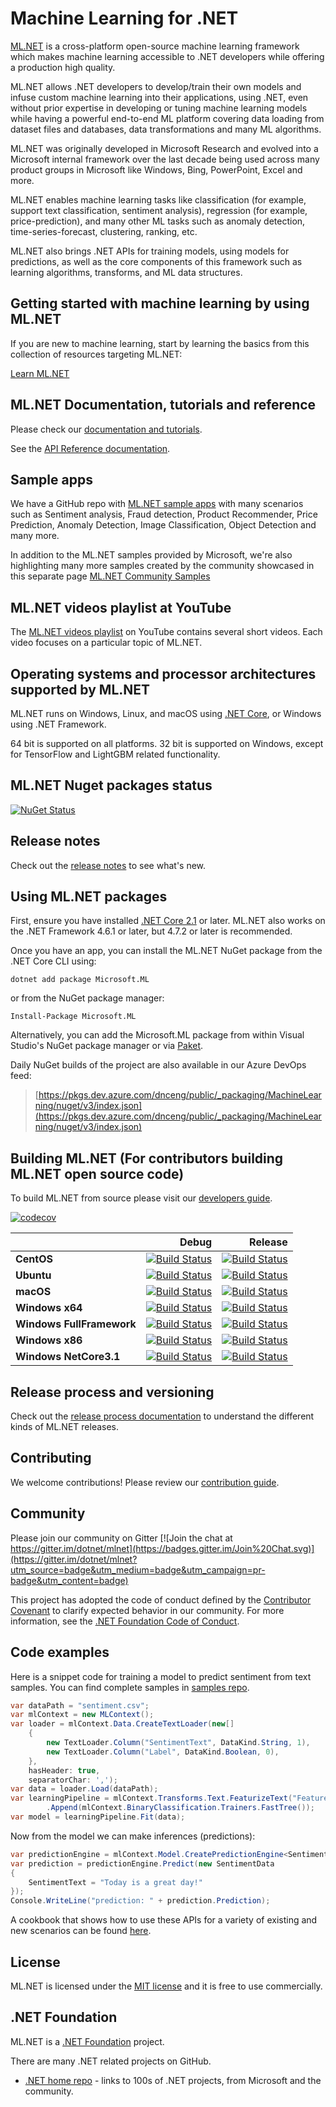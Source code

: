 

# Machine Learning for .NET

[ML.NET](https://www.microsoft.com/net/learn/apps/machine-learning-and-ai/ml-dotnet) is a cross-platform open-source machine learning framework which makes machine learning accessible to .NET developers while offering a production high quality. 

ML.NET allows .NET developers to develop/train their own models and infuse custom machine learning into their applications, using .NET, even without prior expertise in developing or tuning machine learning models while having a powerful end-to-end ML platform covering data loading from dataset files and databases, data transformations and many ML algorithms.

ML.NET was originally developed in Microsoft Research and evolved into a Microsoft internal framework over the last decade being used across many product groups in Microsoft like Windows, Bing, PowerPoint, Excel and more.

ML.NET enables machine learning tasks like classification (for example, support text classification, sentiment analysis), regression (for example, price-prediction), and many other ML tasks such as anomaly detection, time-series-forecast, clustering, ranking, etc.

ML.NET also brings .NET APIs for training models, using models for predictions, as well as the core components of this framework such as learning algorithms, transforms, and ML data structures.

## Getting started with machine learning by using ML.NET

If you are new to machine learning, start by learning the basics from this collection of resources targeting ML.NET:

[Learn ML.NET](https://dotnet.microsoft.com/learn/ml-dotnet)

## ML.NET Documentation, tutorials and reference

Please check our [documentation and tutorials](https://docs.microsoft.com/en-us/dotnet/machine-learning/). 

See the [API Reference documentation](https://docs.microsoft.com/en-us/dotnet/api/?view=ml-dotnet).

## Sample apps

We have a GitHub repo with [ML.NET sample apps](https://github.com/dotnet/machinelearning-samples) with many scenarios such as Sentiment analysis, Fraud detection, Product Recommender, Price Prediction, Anomaly Detection, Image Classification, Object Detection and many more. 

In addition to the ML.NET samples provided by Microsoft, we're also highlighting many more samples created by the community showcased in this separate page [ML.NET Community Samples](https://github.com/dotnet/machinelearning-samples/blob/master/docs/COMMUNITY-SAMPLES.md)


## ML.NET videos playlist at YouTube

The [ML.NET videos playlist](https://aka.ms/mlnetyoutube) on YouTube contains several short videos. Each video focuses on a particular topic of ML.NET.

## Operating systems and processor architectures supported by ML.NET

ML.NET runs on Windows, Linux, and macOS using [.NET Core](https://github.com/dotnet/core), or Windows using .NET Framework. 

64 bit is supported on all platforms. 32 bit is supported on Windows, except for TensorFlow and LightGBM related functionality.

## ML.NET Nuget packages status

[![NuGet Status](https://img.shields.io/nuget/vpre/Microsoft.ML.svg?style=flat)](https://www.nuget.org/packages/Microsoft.ML/)

## Release notes

Check out the [release notes](docs/release-notes) to see what's new.

## Using ML.NET packages

First, ensure you have installed [.NET Core 2.1](https://www.microsoft.com/net/learn/get-started) or later. ML.NET also works on the .NET Framework 4.6.1 or later, but 4.7.2 or later is recommended.

Once you have an app, you can install the ML.NET NuGet package from the .NET Core CLI using:
```
dotnet add package Microsoft.ML
```

or from the NuGet package manager:
```
Install-Package Microsoft.ML
```

Alternatively, you can add the Microsoft.ML package from within Visual Studio's NuGet package manager or via [Paket](https://github.com/fsprojects/Paket).

Daily NuGet builds of the project are also available in our Azure DevOps feed:

> [https://pkgs.dev.azure.com/dnceng/public/_packaging/MachineLearning/nuget/v3/index.json](https://pkgs.dev.azure.com/dnceng/public/_packaging/MachineLearning/nuget/v3/index.json)

## Building ML.NET (For contributors building ML.NET open source code)

To build ML.NET from source please visit our [developers guide](docs/project-docs/developer-guide.md).

[![codecov](https://codecov.io/gh/dotnet/machinelearning/branch/master/graph/badge.svg?flag=production)](https://codecov.io/gh/dotnet/machinelearning)

|    | Debug | Release |
|:---|----------------:|------------------:|
|**CentOS**|[![Build Status](https://dev.azure.com/dnceng/public/_apis/build/status/dotnet/machinelearning/MachineLearning-CI?branchName=master&jobName=Centos_x64_NetCoreApp31&configuration=Centos_x64_NetCoreApp31%20Debug_Build)](https://dev.azure.com/dnceng/public/_build/latest?definitionId=104&branchName=master)|[![Build Status](https://dev.azure.com/dnceng/public/_apis/build/status/dotnet/machinelearning/MachineLearning-CI?branchName=master&jobName=Centos_x64_NetCoreApp31&configuration=Centos_x64_NetCoreApp31%20Release_Build)](https://dev.azure.com/dnceng/public/_build/latest?definitionId=104&branchName=master)|
|**Ubuntu**|[![Build Status](https://dev.azure.com/dnceng/public/_apis/build/status/dotnet/machinelearning/MachineLearning-CI?branchName=master&jobName=Ubuntu_x64_NetCoreApp21&configuration=Ubuntu_x64_NetCoreApp21%20Debug_Build)](https://dev.azure.com/dnceng/public/_build/latest?definitionId=104&branchName=master)|[![Build Status](https://dev.azure.com/dnceng/public/_apis/build/status/dotnet/machinelearning/MachineLearning-CI?branchName=master&jobName=Ubuntu_x64_NetCoreApp21&configuration=Ubuntu_x64_NetCoreApp21%20Release_Build)](https://dev.azure.com/dnceng/public/_build/latest?definitionId=104&branchName=master)|
|**macOS**|[![Build Status](https://dev.azure.com/dnceng/public/_apis/build/status/dotnet/machinelearning/MachineLearning-CI?branchName=master&jobName=MacOS_x64_NetCoreApp21&configuration=MacOS_x64_NetCoreApp21%20Debug_Build)](https://dev.azure.com/dnceng/public/_build/latest?definitionId=104&branchName=master)|[![Build Status](https://dev.azure.com/dnceng/public/_apis/build/status/dotnet/machinelearning/MachineLearning-CI?branchName=master&jobName=MacOS_x64_NetCoreApp21&configuration=MacOS_x64_NetCoreApp21%20Release_Build)](https://dev.azure.com/dnceng/public/_build/latest?definitionId=104&branchName=master)|
|**Windows x64**|[![Build Status](https://dev.azure.com/dnceng/public/_apis/build/status/dotnet/machinelearning/MachineLearning-CI?branchName=master&jobName=Windows_x64_NetCoreApp21&configuration=Windows_x64_NetCoreApp21%20Debug_Build)](https://dev.azure.com/dnceng/public/_build/latest?definitionId=104&branchName=master)|[![Build Status](https://dev.azure.com/dnceng/public/_apis/build/status/dotnet/machinelearning/MachineLearning-CI?branchName=master&jobName=Windows_x64_NetCoreApp21&configuration=Windows_x64_NetCoreApp21%20Release_Build)](https://dev.azure.com/dnceng/public/_build/latest?definitionId=104&branchName=master)|
|**Windows FullFramework**|[![Build Status](https://dev.azure.com/dnceng/public/_apis/build/status/dotnet/machinelearning/MachineLearning-CI?branchName=master&jobName=Windows_x64_NetFx461&configuration=Windows_x64_NetFx461%20Debug_Build)](https://dev.azure.com/dnceng/public/_build/latest?definitionId=104&branchName=master)|[![Build Status](https://dev.azure.com/dnceng/public/_apis/build/status/dotnet/machinelearning/MachineLearning-CI?branchName=master&jobName=Windows_x64_NetFx461&configuration=Windows_x64_NetFx461%20Release_Build)](https://dev.azure.com/dnceng/public/_build/latest?definitionId=104&branchName=master)|
|**Windows x86**|[![Build Status](https://dev.azure.com/dnceng/public/_apis/build/status/dotnet/machinelearning/MachineLearning-CI?branchName=master&jobName=Windows_x86_NetCoreApp21&configuration=Windows_x86_NetCoreApp21%20Debug_Build)](https://dev.azure.com/dnceng/public/_build/latest?definitionId=104&branchName=master)|[![Build Status](https://dev.azure.com/dnceng/public/_apis/build/status/dotnet/machinelearning/MachineLearning-CI?branchName=master&jobName=Windows_x86_NetCoreApp21&configuration=Windows_x86_NetCoreApp21%20Release_Build)](https://dev.azure.com/dnceng/public/_build/latest?definitionId=104&branchName=master)|
|**Windows NetCore3.1**|[![Build Status](https://dev.azure.com/dnceng/public/_apis/build/status/dotnet/machinelearning/MachineLearning-CI?branchName=master&jobName=Windows_x64_NetCoreApp31&configuration=Windows_x64_NetCoreApp31%20Debug_Build)](https://dev.azure.com/dnceng/public/_build/latest?definitionId=104&branchName=master)|[![Build Status](https://dev.azure.com/dnceng/public/_apis/build/status/dotnet/machinelearning/MachineLearning-CI?branchName=master&jobName=Windows_x64_NetCoreApp31&configuration=Windows_x64_NetCoreApp31%20Release_Build)](https://dev.azure.com/dnceng/public/_build/latest?definitionId=104&branchName=master)|

## Release process and versioning

Check out the [release process documentation](docs/release-notes) to understand the different kinds of ML.NET releases.

## Contributing

We welcome contributions! Please review our [contribution guide](CONTRIBUTING.md).

## Community

Please join our community on Gitter [![Join the chat at https://gitter.im/dotnet/mlnet](https://badges.gitter.im/Join%20Chat.svg)](https://gitter.im/dotnet/mlnet?utm_source=badge&utm_medium=badge&utm_campaign=pr-badge&utm_content=badge)

This project has adopted the code of conduct defined by the [Contributor Covenant](https://contributor-covenant.org/) to clarify expected behavior in our community.
For more information, see the [.NET Foundation Code of Conduct](https://dotnetfoundation.org/code-of-conduct).


## Code examples

Here is a snippet code for training a model to predict sentiment from text samples. You can find complete samples in [samples repo](https://github.com/dotnet/machinelearning-samples).

```C#
var dataPath = "sentiment.csv";
var mlContext = new MLContext();
var loader = mlContext.Data.CreateTextLoader(new[]
    {
        new TextLoader.Column("SentimentText", DataKind.String, 1),
        new TextLoader.Column("Label", DataKind.Boolean, 0),
    },
    hasHeader: true,
    separatorChar: ',');
var data = loader.Load(dataPath);
var learningPipeline = mlContext.Transforms.Text.FeaturizeText("Features", "SentimentText")
        .Append(mlContext.BinaryClassification.Trainers.FastTree());
var model = learningPipeline.Fit(data);
```

Now from the model we can make inferences (predictions):

```C#
var predictionEngine = mlContext.Model.CreatePredictionEngine<SentimentData, SentimentPrediction>(model);
var prediction = predictionEngine.Predict(new SentimentData
{
    SentimentText = "Today is a great day!"
});
Console.WriteLine("prediction: " + prediction.Prediction);
```
A cookbook that shows how to use these APIs for a variety of existing and new scenarios can be found [here](docs/code/MlNetCookBook.md).

## License

ML.NET is licensed under the [MIT license](LICENSE) and it is free to use commercially.

## .NET Foundation

ML.NET is a [.NET Foundation](https://www.dotnetfoundation.org/projects) project.

There are many .NET related projects on GitHub.

- [.NET home repo](https://github.com/Microsoft/dotnet) - links to 100s of .NET projects, from Microsoft and the community.
